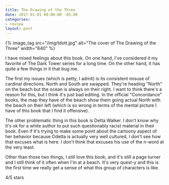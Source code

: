 ```yaml
---
title: The Drawing of the Three
date: 2017-01-01 00:00:00 -05:00
categories:
- review
layout: post
---
```


{% image_tag src="/img/tdott.jpg" alt="The cover of The Drawing of the Three" width="640" %}

I have mixed feelings about this book. On one hand, I've considered it my favorite of The Dark Tower series for a long time. On the other hand, it has quite a few things in it that bug me.

The first my issues (which is petty, I admit) is its consistent misuse of cardinal directions. North and South are swapped. They're heading "North" on the beach but the ocean is always on their right. I want to think there's a reason for this, but I think it's just bad editing. In the official "Concordance" books, the map they have of the beach show them going actual North with the beach on their left (which is so wrong in terms of the mental picture I have of this book that I find it offensive).

The other problematic thing in this book is Detta Walker. I don't know why it's ok for a white author to put such questionably racist material in their book. Even if it's trying to make some point about the cartoony aspect of her behavior because Odetta is actually very well cultured, I don't see how that excuses what is here. I don't think that excuses his use of the n-word at the very least.

Other than those two things, I still love this book, and it's still a page turner and I still think of it often when I'm at a beach. It's very quest-y and this is the first time we really get a sense of what this group of characters is like.

4/5 stars
